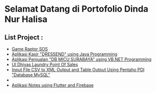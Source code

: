 # Selamat Datang di Portofolio Dinda Nur Halisa

## List Project :

- [Game Raptor SOS](https://youtu.be/pHR3vvrozMQ)
- [Aplikasi Kasir "DRESSEND" using Java Programming](https://youtu.be/Fks_J0S-WM0)
- [Aplikasi Penjualan "DB MICU SURABAYA" using VB.NET Programming](https://github.com/dindanurhalisa/project-dbmicu-desktop)
- [UI Dhiyas Laundry Point Of Sales](https://www.figma.com/file/vOZeAODiCnvlMdJOTRPWHs/DL-POS?type=design&node-id=0-1&mode=design&t=Jm6glJRHqeylPk7z-0)
- [Input File CSV to XML Output and Table Output Using Pentaho PDI "Database MySQL"](https://youtu.be/EaIXFp0f2Us)
- [](https://github.com/dindanurhalisa/sekolah_beta_flutter)
- [Aplikasi Notes using Flutter and Firebase]()